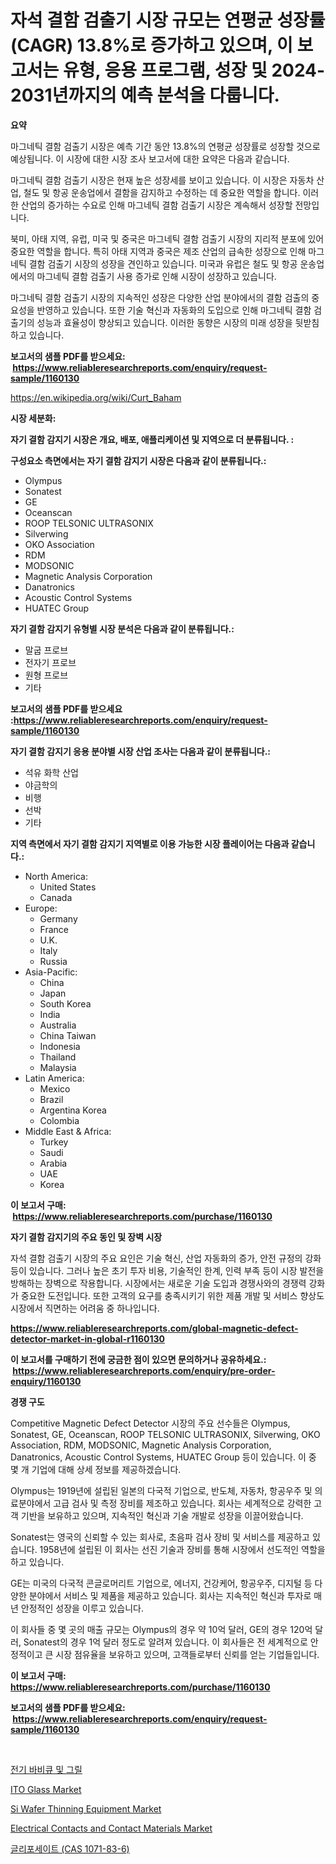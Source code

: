 <p><h1>자석 결함 검출기 시장 규모는 연평균 성장률(CAGR) 13.8%로 증가하고 있으며, 이 보고서는 유형, 응용 프로그램, 성장 및 2024-2031년까지의 예측 분석을 다룹니다.</h1></p><p><strong>요약</strong></p>
<p><p>마그네틱 결함 검출기 시장은 예측 기간 동안 13.8%의 연평균 성장률로 성장할 것으로 예상됩니다. 이 시장에 대한 시장 조사 보고서에 대한 요약은 다음과 같습니다.</p><p>마그네틱 결함 검출기 시장은 현재 높은 성장세를 보이고 있습니다. 이 시장은 자동차 산업, 철도 및 항공 운송업에서 결함을 감지하고 수정하는 데 중요한 역할을 합니다. 이러한 산업의 증가하는 수요로 인해 마그네틱 결함 검출기 시장은 계속해서 성장할 전망입니다.</p><p>북미, 아태 지역, 유럽, 미국 및 중국은 마그네틱 결함 검출기 시장의 지리적 분포에 있어 중요한 역할을 합니다. 특히 아태 지역과 중국은 제조 산업의 급속한 성장으로 인해 마그네틱 결함 검출기 시장의 성장을 견인하고 있습니다. 미국과 유럽은 철도 및 항공 운송업에서의 마그네틱 결함 검출기 사용 증가로 인해 시장이 성장하고 있습니다.</p><p>마그네틱 결함 검출기 시장의 지속적인 성장은 다양한 산업 분야에서의 결함 검출의 중요성을 반영하고 있습니다. 또한 기술 혁신과 자동화의 도입으로 인해 마그네틱 결함 검출기의 성능과 효율성이 향상되고 있습니다. 이러한 동향은 시장의 미래 성장을 뒷받침하고 있습니다.</p></p>
<p><strong>보고서의 샘플 PDF를 받으세요: &nbsp;<a href="https://www.reliableresearchreports.com/enquiry/request-sample/1160130">https://www.reliableresearchreports.com/enquiry/request-sample/1160130</a></strong></p>
<p><a href="https://en.wikipedia.org/wiki/Curt_Baham">https://en.wikipedia.org/wiki/Curt_Baham</a></p>
<p><strong>시장 세분화:</strong></p>
<p><strong> 자기 결함 감지기 시장은 개요, 배포, 애플리케이션 및 지역으로 더 분류됩니다. :</strong></p>
<p><strong>구성요소 측면에서는 자기 결함 감지기 시장은 다음과 같이 분류됩니다.:</strong></p>
<p><ul><li>Olympus</li><li>Sonatest</li><li>GE</li><li>Oceanscan</li><li>ROOP TELSONIC ULTRASONIX</li><li>Silverwing</li><li>OKO Association</li><li>RDM</li><li>MODSONIC</li><li>Magnetic Analysis Corporation</li><li>Danatronics</li><li>Acoustic Control Systems</li><li>HUATEC Group</li></ul></p>
<p><strong> 자기 결함 감지기 유형별 시장 분석은 다음과 같이 분류됩니다.:</strong></p>
<p><ul><li>말굽 프로브</li><li>전자기 프로브</li><li>원형 프로브</li><li>기타</li></ul></p>
<p><strong>보고서의 샘플 PDF를 받으세요 :<a href="https://www.reliableresearchreports.com/enquiry/request-sample/1160130">https://www.reliableresearchreports.com/enquiry/request-sample/1160130</a></strong></p>
<p><strong> 자기 결함 감지기 응용 분야별 시장 산업 조사는 다음과 같이 분류됩니다.:</strong></p>
<p><ul><li>석유 화학 산업</li><li>야금학의</li><li>비행</li><li>선박</li><li>기타</li></ul></p>
<p><strong>지역 측면에서 자기 결함 감지기 지역별로 이용 가능한 시장 플레이어는 다음과 같습니다.:</strong></p>
<p><ul>
    <li>
        North America:
        <ul>
            <li>United States</li>
            <li>Canada</li>
        </ul>
    </li>
    <li>
        Europe:
        <ul>
            <li>Germany</li>
            <li>France</li>
            <li>U.K.</li>
            <li>Italy</li>
            <li>Russia</li>
        </ul>
    </li>
    <li>
        Asia-Pacific:
        <ul>
            <li>China</li>
            <li>Japan</li>
            <li>South Korea</li>
            <li>India</li>
            <li>Australia</li>
            <li>China Taiwan</li>
            <li>Indonesia</li>
            <li>Thailand</li>
            <li>Malaysia</li>
        </ul>
    </li>
    <li>
        Latin America:
        <ul>
            <li>Mexico</li>
            <li>Brazil</li>
            <li>Argentina Korea</li>
            <li>Colombia</li>
        </ul>
    </li>
    <li>
        Middle East & Africa:
        <ul>
            <li>Turkey</li>
            <li>Saudi</li>
            <li>Arabia</li>
            <li>UAE</li>
            <li>Korea</li>
        </ul>
    </li>
    </ul></p>
<p><strong>이 보고서 구매: &nbsp;<a href="https://www.reliableresearchreports.com/purchase/1160130">https://www.reliableresearchreports.com/purchase/1160130</a></strong></p>
<p><strong>자기 결함 감지기의 주요 동인 및 장벽 시장</strong></p>
<p><p>자석 결함 검출기 시장의 주요 요인은 기술 혁신, 산업 자동화의 증가, 안전 규정의 강화 등이 있습니다. 그러나 높은 초기 투자 비용, 기술적인 한계, 인력 부족 등이 시장 발전을 방해하는 장벽으로 작용합니다. 시장에서는 새로운 기술 도입과 경쟁사와의 경쟁력 강화가 중요한 도전입니다. 또한 고객의 요구를 충족시키기 위한 제품 개발 및 서비스 향상도 시장에서 직면하는 어려움 중 하나입니다.</p></p>
<p><strong><a href="https://www.reliableresearchreports.com/global-magnetic-defect-detector-market-in-global-r1160130">https://www.reliableresearchreports.com/global-magnetic-defect-detector-market-in-global-r1160130</a></strong></p>
<p><strong>이 보고서를 구매하기 전에 궁금한 점이 있으면 문의하거나 공유하세요.: &nbsp;<a href="https://www.reliableresearchreports.com/enquiry/pre-order-enquiry/1160130">https://www.reliableresearchreports.com/enquiry/pre-order-enquiry/1160130</a></strong></p>
<p><strong>경쟁 구도</strong></p>
<p><p>Competitive Magnetic Defect Detector 시장의 주요 선수들은 Olympus, Sonatest, GE, Oceanscan, ROOP TELSONIC ULTRASONIX, Silverwing, OKO Association, RDM, MODSONIC, Magnetic Analysis Corporation, Danatronics, Acoustic Control Systems, HUATEC Group 등이 있습니다. 이 중 몇 개 기업에 대해 상세 정보를 제공하겠습니다.</p><p>Olympus는 1919년에 설립된 일본의 다국적 기업으로, 반도체, 자동차, 항공우주 및 의료분야에서 고급 검사 및 측정 장비를 제조하고 있습니다. 회사는 세계적으로 강력한 고객 기반을 보유하고 있으며, 지속적인 혁신과 기술 개발로 성장을 이끌어왔습니다. </p><p>Sonatest는 영국의 신뢰할 수 있는 회사로, 초음파 검사 장비 및 서비스를 제공하고 있습니다. 1958년에 설립된 이 회사는 선진 기술과 장비를 통해 시장에서 선도적인 역할을 하고 있습니다.</p><p>GE는 미국의 다국적 콘글로머리트 기업으로, 에너지, 건강케어, 항공우주, 디지털 등 다양한 분야에서 서비스 및 제품을 제공하고 있습니다. 회사는 지속적인 혁신과 투자로 매년 안정적인 성장을 이루고 있습니다.</p><p>이 회사들 중 몇 곳의 매출 규모는 Olympus의 경우 약 10억 달러, GE의 경우 120억 달러, Sonatest의 경우 1억 달러 정도로 알려져 있습니다. 이 회사들은 전 세계적으로 안정적이고 큰 시장 점유율을 보유하고 있으며, 고객들로부터 신뢰를 얻는 기업들입니다.</p></p>
<p><strong>이 보고서 구매: &nbsp; <a href="https://www.reliableresearchreports.com/purchase/1160130">https://www.reliableresearchreports.com/purchase/1160130</a></strong></p>
<p><strong>보고서의 샘플 PDF를 받으세요: &nbsp;<a href="https://www.reliableresearchreports.com/enquiry/request-sample/1160130">https://www.reliableresearchreports.com/enquiry/request-sample/1160130</a></strong><strong></strong></p>
<p>&nbsp;</p>
<p><p><a href="https://github.com/KellyLyncyh543964/Market-Research-Report-List-2/blob/main/6225227134009.md">전기 바비큐 및 그릴</a></p><p><a href="https://github.com/syaifulanwaramsyori/Market-Research-Report-List-1/blob/main/ito-glass-market.md">ITO Glass Market</a></p><p><a href="https://issuu.com/reportprime-2/docs/si-wafer-thinning-equipment-market-size-2030.pptx">Si Wafer Thinning Equipment Market</a></p><p><a href="https://github.com/rslnowrouzi/Market-Research-Report-List-1/blob/main/electrical-contacts-and-contact-materials-market.md">Electrical Contacts and Contact Materials Market</a></p><p><a href="https://github.com/laholand/Market-Research-Report-List-4/blob/main/9459833134008.md">글리포세이트 (CAS 1071-83-6)</a></p></p>
